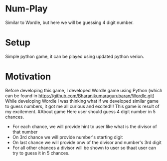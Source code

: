 # Num-Play
Similar to Wordle, but here we will be guessing 4 digit number.
# Setup
Simple python game, it can be played using updated python verion.
# Motivation
Before developing this game, I developed Wordle game using Python (which can be found in https://github.com/Bharanikumaragurubaran/Wordle.git)
While developing Wordle I was thinking what if we developed similar game to guess numbers, it got me all curious and excited!!!
This game is result of my excitement.
#About game
Here user should guess 4 digit number in 5 chances.
 * For each chance, we will provide hint to user like what is the divisor of that number
 * On 3rd chance we will provide number's starting digit
 * On last chance we will provide onw of the divisor and number's 3rd digit
 * For all other chances a divisor will be shown to user so thaat user can try to guess it in 5 chances.
